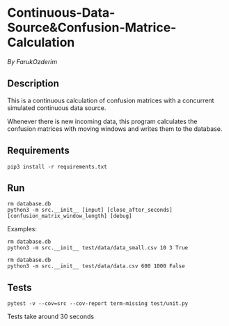# Continuous-Data-Source&Confusion-Matrice-Calculation

_By FarukOzderim_

## Description

This is a continuous calculation of confusion matrices with a concurrent simulated continuous data source.

Whenever there is new incoming data, this program calculates the confusion matrices with moving windows and writes them to the database.

## Requirements

```
pip3 install -r requirements.txt
```

## Run

```
rm database.db
python3 -m src.__init__ [input] [close_after_seconds] [confusion_matrix_window_length] [debug]
```

Examples:

```
rm database.db
python3 -m src.__init__ test/data/data_small.csv 10 3 True
```

```
rm database.db
python3 -m src.__init__ test/data/data.csv 600 1000 False
```

## Tests

```
pytest -v --cov=src --cov-report term-missing test/unit.py
```

Tests take around 30 seconds